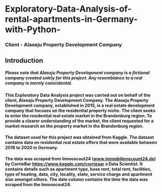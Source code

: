 # Exploratory-Data-Analysis-of-rental-apartments-in-Germany-with-Python-

### Client - Alaseju Property Development Company 

## Introduction 

#####  Please note that Alaseju Property Development company is a fictional company created solely for this project. Any resemblance to a real company is merely coincidental. 

#### This Exploratory Data Analysis project was carried out on behalf of the client, Alaseju Property Development Company. The Alaseju Property Development company, established in 2015, is a real estate development company that focuses on the residential property niche. The client seeks to enter the residential real estate market in the Brandenburg region. To provide a clearer understanding of the market, the client requested for a market research on the property market in the Brandenburg region. 
#### The dataset used for this project was obtained from Kaggle. The dataset contains data on residential real estate offers that were available between 2018 to 2020 in Germany.

#### The data was scraped from Immoscout24 (www.immobilienscount24.de) by CorrieBar https://www.kaggle.com/corrieaar a Data Scientist. It contains details such as apartment type, base rent, total rent, facilities, type of heating, data, city, locality, state, service charge and apartment size amongst others. The date column contains the time the data was scraped from the Immoscout24.  
